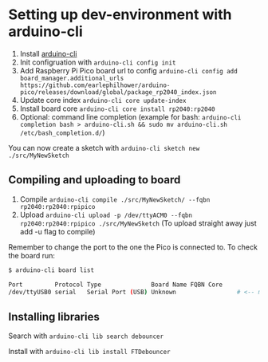 # Setting up dev-environment with arduino-cli

1. Install [arduino-cli](https://arduino.github.io/arduino-cli/0.35/installation/)
2. Init configruation with `arduino-cli config init`
3. Add Raspberry Pi Pico board url to config
   `arduino-cli config add board_manager.additional_urls https://github.com/earlephilhower/arduino-pico/releases/download/global/package_rp2040_index.json`
4. Update core index `arduino-cli core update-index`
5. Install board core `arduino-cli core install rp2040:rp2040`
6. Optional: command line completion (example for bash:
   `arduino-cli completion bash > arduino-cli.sh && sudo mv arduino-cli.sh /etc/bash_completion.d/`)

You can now create a sketch with `arduino-cli sketch new ./src/MyNewSketch`

## Compiling and uploading to board

1. Compile `arduino-cli compile ./src/MyNewSketch/ --fqbn rp2040:rp2040:rpipico`
2. Upload `arduino-cli upload -p /dev/ttyACM0 --fqbn rp2040:rp2040:rpipico ./src/MyNewSketch` (To
   upload straight away just add -u flag to compile)

Remember to change the port to the one the Pico is connected to. To check the board run:

```bash
$ arduino-cli board list

Port         Protocol Type              Board Name FQBN Core
/dev/ttyUSB0 serial   Serial Port (USB) Unknown                 # <-- my ESP32 board

```

## Installing libraries

Search with `arduino-cli lib search debouncer`

Install with `arduino-cli lib install FTDebouncer`

